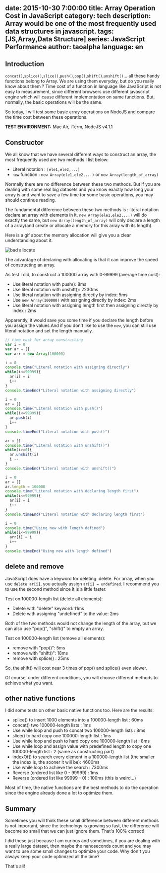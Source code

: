 date: 2015-10-30 7:00:00
title: Array Operation Cost in JavaScript 
category: tech 
description: Array would be one of the most frequently used data structures in javascript.
tags: [JS,Array,Data Structure] 
series: JavaScript Performance
author: taoalpha
language: en
---

## Introduction

`concat()`,`splice()`,`slice()`,`push()`,`pop()`,`shift()`,`unshift()`... all these handy functions belong to Array. We are using them everyday, but do you really know about them ? Time cost of a function in language like JavaScript is not easy to measurement, since different browsers use different javascript engine which will cause different implementation on same functions. But, normally, the basic operations will be the same.

So today, I will test some basic array operations on NodeJS and compare the time cost between these operations.

**TEST ENVIRONMENT:** Mac Air, iTerm, NodeJS v4.1.1

## Constructor

We all know that we have several different ways to construct an array, the most frequently used are two methods I list below:

- Literal notation : `[ele1,ele2,...]`
- `new` function : `new Array(ele1,ele2,...)` or `new Array(length_of_array)`

Normally there are no difference between these two methods. But if you are dealing with some real big datasets and you know exactly how long your array is and want to save a few time for some basic operations, you may should continue reading.

The fundamental difference between these two methods is : literal notation declare an array with elements in it, `new Array(ele1,ele2,...)` will do exactly the same, but `new Array(length_of_array)` will only declare a length of a array(and create or allocate a memory for this array with its length).

Here is a gif about the memory allocation will give you a clear understanding about it.

![bad allocate](https://gamealchemist.files.wordpress.com/2013/05/array.png)

The advantage of declaring with allocating is that it can improve the speed of constructing an array.

As test I did, to construct a 100000 array with 0-99999 (average time cost):

- Use literal notation with push(): 8ms
- Use literal notation with unshift(): 2230ms
- Use literal notation with assigning directly by index: 5ms 
- Use `new Array(100000)` with assigning directly by index: 2ms
- Use literal notation with assigning length first then assigning directly by index : 2ms

Apparently, it would save you some time if you declare the length before you assign the values.And if you don't like to use the `new`, you can still use literal notation and set the length manually.

``` javascript
// time cost for array constructing
var i = 0
var ar = []
var arr = new Array(100000)

i = 0
console.time("Literal notation with assigning directly")
while(i<=99999){
  ar[i] = i
  i++
}
console.timeEnd("Literal notation with assigning directly")

i = 0
ar = []
console.time("Literal notation with push()")
while(i<=99999){
  ar.push(i)
  i++
}
console.timeEnd("Literal notation with push()")

ar = []
console.time("Literal notation with unshift()")
while(i>=0){
  ar.unshift(i)
  i --
}
console.timeEnd("Literal notation with unshift()")

i = 0
ar = []
ar.length = 100000
console.time("Literal notation with declaring length first")
while(i<=99999){
  ar[i] = i
  i++
}
console.timeEnd("Literal notation with declaring length first")

i = 0
console.time("Using new with length defined")
while(i<=99999){
  arr[i] = i
  i++
}
console.timeEnd("Using new with length defined")
```


## delete and remove

JavaScript does have a keyword for deleting: delete. For array, when you use `delete ar[i]`, you actually assign `ar[i] = undefined`. I recommend you to use the second method since it is a little faster.

Test on 100000-length list (delete all elements):

- Delete with "delete" keyword: 11ms
- Delete with assigning "undefined" to the value: 2ms

Both of the two methods would not change the length of the array, but we can also use "pop()", "shift()" to empty an array.

Test on 100000-length list (remove all elements):

- remove with "pop()": 5ms 
- remove with "shift()": 18ms
- remove with splice() : 25ms

So, the shift() will cost near 3 times of pop() and splice() even slower. 

Of course, under different conditions, you will choose different methods to achieve what you want.

## other native functions

I did some tests on other basic native functions too. Here are the results:

- splice() to insert 1000 elements into a 100000-length list : 60ms 
- concat() two 100000-length lists : 1ms
- Use while loop and push to concat two 100000-length lists : 8ms
- slice() to hard copy one 100000-length list : 1ms
- Use while loop and push to hard copy one 100000-length list : 8ms
- Use while loop and assign value with predefined length to copy one 100000-length list : 2 (same as constructing part)
- indexOf() to search every element in a 100000-length list (the smaller the index is, the sooner it will be): 4600ms 
- Use while loop to achieve the search : 7300ms
- Reverse (ordered list like 0 - 99999) : 1ms
- Reverse (ordered list like 99999 - 0) : 100ms (this is weird...)

Most of time, the native functions are the best methods to do the operation since the engine already done a lot to optimize them.


## Summary

Sometimes you will think these small difference between different methods is not important, since the technology is growing so fast, the difference will become so small that we can just ignore them. That's 100% correct!

I did these just because I am curious and sometimes, if you are dealing with a really large dataset, then maybe the nanoseconds count and you may want to use some small changes to optimize your code. Why don't you always keep your code optimized all the time?


That's all!
